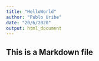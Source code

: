 ```yaml
---
title: "HelloWorld"
author: "Pablo Uribe"
date: "20/6/2020"
output: html_document
---
```


## This is a Markdown file
